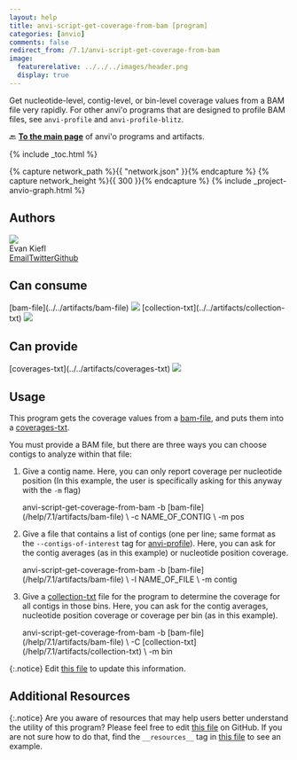 ```yaml
---
layout: help
title: anvi-script-get-coverage-from-bam [program]
categories: [anvio]
comments: false
redirect_from: /7.1/anvi-script-get-coverage-from-bam
image:
  featurerelative: ../../../images/header.png
  display: true
---
```


Get nucleotide-level, contig-level, or bin-level coverage values from a BAM file very rapidly. For other anvi&#x27;o programs that are designed to profile BAM files, see `anvi-profile` and `anvi-profile-blitz`.

🔙 **[To the main page](../../)** of anvi'o programs and artifacts.


{% include _toc.html %}
<div id="svg" class="subnetwork"></div>
{% capture network_path %}{{ "network.json" }}{% endcapture %}
{% capture network_height %}{{ 300 }}{% endcapture %}
{% include _project-anvio-graph.html %}


## Authors

<div class="anvio-person"><div class="anvio-person-info"><div class="anvio-person-photo"><img class="anvio-person-photo-img" src="../../images/authors/ekiefl.jpg" /></div><div class="anvio-person-info-box"><span class="anvio-person-name">Evan Kiefl</span><div class="anvio-person-social-box"><a href="mailto:kiefl.evan@gmail.com" class="person-social" target="_blank"><i class="fa fa-fw fa-envelope-square"></i>Email</a><a href="http://twitter.com/evankiefl" class="person-social" target="_blank"><i class="fa fa-fw fa-twitter-square"></i>Twitter</a><a href="http://github.com/ekiefl" class="person-social" target="_blank"><i class="fa fa-fw fa-github"></i>Github</a></div></div></div></div>



## Can consume


<p style="text-align: left" markdown="1"><span class="artifact-r">[bam-file](../../artifacts/bam-file) <img src="../../images/icons/BAM.png" class="artifact-icon-mini" /></span> <span class="artifact-r">[collection-txt](../../artifacts/collection-txt) <img src="../../images/icons/TXT.png" class="artifact-icon-mini" /></span></p>


## Can provide


<p style="text-align: left" markdown="1"><span class="artifact-p">[coverages-txt](../../artifacts/coverages-txt) <img src="../../images/icons/TXT.png" class="artifact-icon-mini" /></span></p>


## Usage


This program gets the coverage values from a <span class="artifact-n">[bam-file](/help/7.1/artifacts/bam-file)</span>, and puts them into a <span class="artifact-n">[coverages-txt](/help/7.1/artifacts/coverages-txt)</span>. 

You must provide a BAM file, but there are three ways you can choose contigs to analyze within that file: 
1. Give a contig name. Here, you can only report coverage per nucleotide position (In this example, the user is specifically asking for this anyway with the `-m` flag)

    <div class="codeblock" markdown="1">
    anvi&#45;script&#45;get&#45;coverage&#45;from&#45;bam &#45;b <span class="artifact&#45;n">[bam&#45;file](/help/7.1/artifacts/bam&#45;file)</span> \ 
                                     &#45;c NAME_OF_CONTIG \ 
                                     &#45;m pos
    </div>

2. Give a file that contains a list of contigs (one per line; same format as the `--contigs-of-interest` tag for <span class="artifact-n">[anvi-profile](/help/7.1/programs/anvi-profile)</span>). Here, you can ask for the contig averages (as in this example) or nucleotide position coverage. 

    <div class="codeblock" markdown="1">
    anvi&#45;script&#45;get&#45;coverage&#45;from&#45;bam &#45;b <span class="artifact&#45;n">[bam&#45;file](/help/7.1/artifacts/bam&#45;file)</span> \ 
                                     &#45;l NAME_OF_FILE \
                                     &#45;m contig
    </div>

3. Give a <span class="artifact-n">[collection-txt](/help/7.1/artifacts/collection-txt)</span> file for the program to determine the coverage for all contigs in those bins. Here, you can ask for the contig averages, nucleotide position coverage or coverage per bin (as in this example). 

    <div class="codeblock" markdown="1">
    anvi&#45;script&#45;get&#45;coverage&#45;from&#45;bam &#45;b <span class="artifact&#45;n">[bam&#45;file](/help/7.1/artifacts/bam&#45;file)</span> \ 
                                     &#45;C <span class="artifact&#45;n">[collection&#45;txt](/help/7.1/artifacts/collection&#45;txt)</span> \
                                     &#45;m bin
    </div>



{:.notice}
Edit [this file](https://github.com/merenlab/anvio/tree/master/anvio/docs/programs/anvi-script-get-coverage-from-bam.md) to update this information.


## Additional Resources



{:.notice}
Are you aware of resources that may help users better understand the utility of this program? Please feel free to edit [this file](https://github.com/merenlab/anvio/tree/master/bin/anvi-script-get-coverage-from-bam) on GitHub. If you are not sure how to do that, find the `__resources__` tag in [this file](https://github.com/merenlab/anvio/blob/master/bin/anvi-interactive) to see an example.
